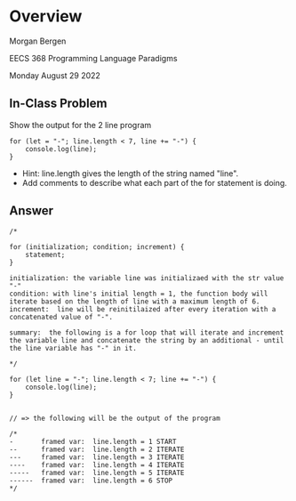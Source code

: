 # Overview

Morgan Bergen

EECS 368 Programming Language Paradigms

Monday August 29 2022

## In-Class Problem

Show the output for the 2 line program

```
for (let = "-"; line.length < 7, line += "-") {
    console.log(line);
}
```

- Hint: line.length gives the length of the string named "line".
- Add comments to describe what each part of the for statement is doing.

## Answer

```
/*

for (initialization; condition; increment) {
    statement;
}

initialization: the variable line was initializaed with the str value "-"
condition: with line's initial length = 1, the function body will iterate based on the length of line with a maximum length of 6.
increment:  line will be reinitilaized after every iteration with a concatenated value of "-".

summary:  the following is a for loop that will iterate and increment the variable line and concatenate the string by an additional - until the line variable has "-" in it.

*/

for (let line = "-"; line.length < 7; line += "-") {
    console.log(line);
}


// => the following will be the output of the program

/*
-       framed var:  line.length = 1 START
--      framed var:  line.length = 2 ITERATE
---     framed var:  line.length = 3 ITERATE
----    framed var:  line.length = 4 ITERATE
-----   framed var:  line.length = 5 ITERATE
------  framed var:  line.length = 6 STOP
*/

```
